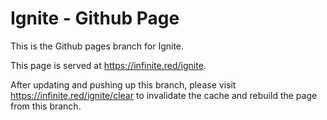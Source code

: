 # Ignite - Github Page

This is the Github pages branch for Ignite.

This page is served at https://infinite.red/ignite.

After updating and pushing up this branch, please visit https://infinite.red/ignite/clear to
invalidate the cache and rebuild the page from this branch.


